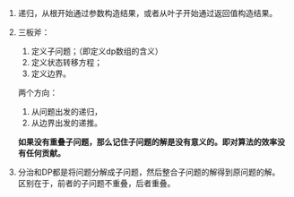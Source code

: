 1. 递归，从根开始通过参数构造结果，或者从叶子开始通过返回值构造结果。

2. 三板斧：

   1. 定义子问题；（即定义dp数组的含义）
   2. 定义状态转移方程；
   3. 定义边界。

   两个方向：

   1. 从问题出发的递归，
   2. 从边界出发的递推。

   **如果没有重叠子问题，那么记住子问题的解是没有意义的。即对算法的效率没有任何贡献。**

3. 分治和DP都是将问题分解成子问题，然后整合子问题的解得到原问题的解。区别在于，前者的子问题不重叠，后者重叠。
